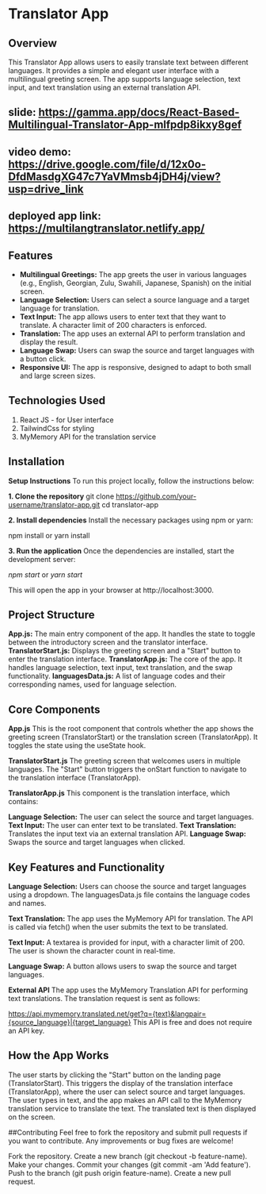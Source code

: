 # Translator App

## Overview

This Translator App allows users to easily translate text between different languages. It provides a simple and elegant user interface with a multilingual greeting screen. The app supports language selection, text input, and text translation using an external translation API.
## slide: https://gamma.app/docs/React-Based-Multilingual-Translator-App-mlfpdp8ikxy8gef
## video demo: https://drive.google.com/file/d/12x0o-DfdMasdgXG47c7YaVMmsb4jDH4j/view?usp=drive_link
## deployed app link: https://multilangtranslator.netlify.app/

## Features

- **Multilingual Greetings:** The app greets the user in various languages (e.g., English, Georgian, Zulu, Swahili, Japanese, Spanish) on the initial screen.
- **Language Selection:** Users can select a source language and a target language for translation.
- **Text Input:** The app allows users to enter text that they want to translate. A character limit of 200 characters is enforced.
- **Translation:** The app uses an external API to perform translation and display the result.
- **Language Swap:** Users can swap the source and target languages with a button click.
- **Responsive UI:** The app is responsive, designed to adapt to both small and large screen sizes.

## Technologies Used
1. React JS - for User interface
2. TailwindCss for styling
3. MyMemory API for the translation service

## Installation

**Setup Instructions**
To run this project locally, follow the instructions below:

**1. Clone the repository**
git clone https://github.com/your-username/translator-app.git 
cd translator-app

**2. Install dependencies**
Install the necessary packages using npm or yarn:


 npm install 
 or 
 yarn install

**3. Run the application**
Once the dependencies are installed, start the development server:


 *npm start* 
 or
 *yarn start*

This will open the app in your browser at http://localhost:3000.

 ##  Project Structure
**App.js:** The main entry component of the app. It handles the state to toggle between the introductory screen and the translator interface.
**TranslatorStart.js:** Displays the greeting screen and a "Start" button to enter the translation interface.
**TranslatorApp.js:** The core of the app. It handles language selection, text input, text translation, and the swap functionality.
**languagesData.js:** A list of language codes and their corresponding names, used for language selection.

## Core Components
**App.js**
This is the root component that controls whether the app shows the greeting screen (TranslatorStart) or the translation screen (TranslatorApp). It toggles the state using the useState hook.

**TranslatorStart.js**
The greeting screen that welcomes users in multiple languages. The "Start" button triggers the onStart function to navigate to the translation interface (TranslatorApp).

**TranslatorApp.js**
This component is the translation interface, which contains:

**Language Selection:** The user can select the source and target languages.
**Text Input:** The user can enter text to be translated.
**Text Translation:** Translates the input text via an external translation API.
**Language Swap:** Swaps the source and target languages when clicked.

## Key Features and Functionality
**Language Selection:**
Users can choose the source and target languages using a dropdown. The languagesData.js file contains the language codes and names.

**Text Translation:**
The app uses the MyMemory API for translation. The API is called via fetch() when the user submits the text to be translated.

**Text Input:**
A textarea is provided for input, with a character limit of 200. The user is shown the character count in real-time.

**Language Swap:**
A button allows users to swap the source and target languages.

**External API**
The app uses the MyMemory Translation API for performing text translations. The translation request is sent as follows:

https://api.mymemory.translated.net/get?q={text}&langpair={source_language}|{target_language}
This API is free and does not require an API key.

## How the App Works
The user starts by clicking the "Start" button on the landing page (TranslatorStart).
This triggers the display of the translation interface (TranslatorApp), where the user can select source and target languages.
The user types in text, and the app makes an API call to the MyMemory translation service to translate the text.
The translated text is then displayed on the screen.

##Contributing
Feel free to fork the repository and submit pull requests if you want to contribute. Any improvements or bug fixes are welcome!

Fork the repository.
Create a new branch (git checkout -b feature-name).
Make your changes.
Commit your changes (git commit -am 'Add feature').
Push to the branch (git push origin feature-name).
Create a new pull request.



